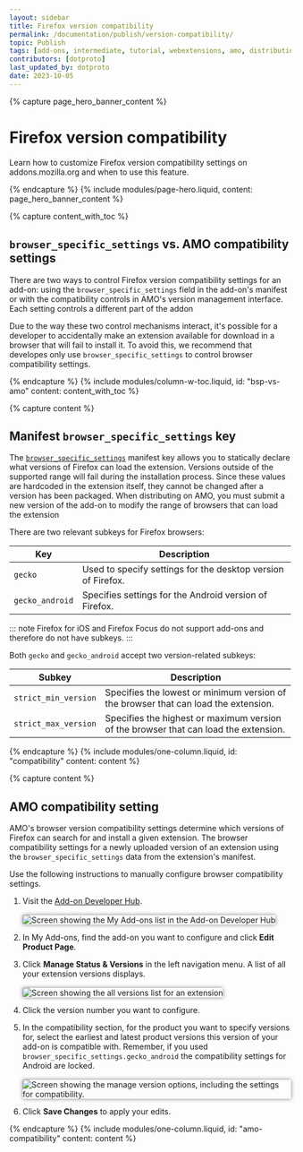 ```yaml
---
layout: sidebar
title: Firefox version compatibility
permalink: /documentation/publish/version-compatibility/
topic: Publish
tags: [add-ons, intermediate, tutorial, webextensions, amo, distribution]
contributors: [dotproto]
last_updated_by: dotproto
date: 2023-10-05
---
```


<!-- Page Hero Banner -->

{% capture page_hero_banner_content %}

# Firefox version compatibility

Learn how to customize Firefox version compatibility settings on addons.mozilla.org and when to use this feature.

{% endcapture %}
{% include modules/page-hero.liquid,
    content: page_hero_banner_content
%}

<!-- END: Overview Page Hero Banner -->

<!-- Content with Table of Contents Module -->

{% capture content_with_toc %}

## `browser_specific_settings` vs. AMO compatibility settings

There are two ways to control Firefox version compatibility settings for an add-on: using the `browser_specific_settings` field in the add-on's manifest or with the compatibility controls in AMO's version management interface. Each setting controls a different part of the addon

Due to the way these two control mechanisms interact, it's possible for a developer to accidentally make an extension available for download in a browser that will fail to install it. To avoid this, we recommend that developes only use `browser_specific_settings` to control browser compatibility settings.

{% endcapture %}
{% include modules/column-w-toc.liquid,
  id: "bsp-vs-amo"
  content: content_with_toc
%}

<!-- END: Content with Table of Contents Module -->

<!-- Single Column Body Module -->

{% capture content %}

## Manifest `browser_specific_settings` key

The [`browser_specific_settings`](https://developer.mozilla.org/en-US/docs/Mozilla/Add-ons/WebExtensions/manifest.json/browser_specific_settings)  manifest key allows you to statically declare what versions of Firefox can load the extension. Versions outside of the supported range will fail during the installation process. Since these values are hardcoded in the extension itself, they cannot be changed after a version has been packaged. When distributing on AMO, you must submit a new version of the add-on to modify the range of browsers that can load the extension

There are two relevant subkeys for Firefox browsers:

| Key             | Description                                                  |
| --------------- | ------------------------------------------------------------ |
| `gecko`         | Used to specify settings for the desktop version of Firefox. |
| `gecko_android` | Specifies settings for the Android version of Firefox.       |

::: note
Firefox for iOS and Firefox Focus do not support add-ons and therefore do not have subkeys.
:::

Both `gecko` and `gecko_android` accept two version-related subkeys:

| Subkey               | Description                                                                          |
| -------------------- | ------------------------------------------------------------------------------------ |
| `strict_min_version` | Specifies the lowest or minimum version of the browser that can load the extension.  |
| `strict_max_version` | Specifies the highest or maximum version of the browser that can load the extension. |

{% endcapture %}
{% include modules/one-column.liquid,
  id: "compatibility"
  content: content
%}


<!-- END: Content with Table of Contents Module -->

<!-- Single Column Body Module -->

{% capture content %}

## AMO compatibility setting

AMO's browser version compatibility settings determine which versions of Firefox can search for and install a given extension. The browser compatibility settings for a newly uploaded version of an extension using the `browser_specific_settings` data from the extension's manifest.

Use the following instructions to manually configure browser compatibility settings.

1. Visit the [Add-on Developer Hub](https://addons.mozilla.org/en-US/developers/). <br/><br/> <img src="/assets/img/publish/configure_versions_dev_hub.png" alt="Screen showing the My Add-ons list in the Add-on Developer Hub" style="box-shadow:0 0 0.5em gray;" />

2. In My Add-ons, find the add-on you want to configure and click **Edit Product Page**.

3. Click **Manage Status & Versions** in the left navigation menu. A list of all your extension versions displays.<br/><br/> <img src="/assets/img/publish/configure_versions_manage_menu.png" alt="Screen showing the all versions list for an extension" style="box-shadow:0 0 0.5em gray;" />

4. Click the version number you want to configure.

5. In the compatibility section, for the product you want to specify versions for, select the earliest and latest product versions this version of your add-on is compatible with. Remember, if you used `browser_specific_settings.gecko_android` the compatibility settings for Android are locked.<br/><br/> <img src="/assets/img/publish/configure_versions_manage_page.png" alt="Screen showing the manage version options, including the settings for compatibility." style="box-shadow:0 0 0.5em gray;" />

6. Click **Save Changes** to apply your edits.

{% endcapture %}
{% include modules/one-column.liquid,
  id: "amo-compatibility"
  content: content
%}

<!-- END: Single Column Body Module -->
